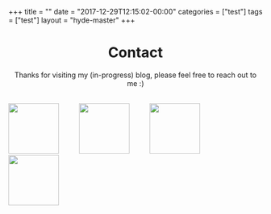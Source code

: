 +++
title = ""
date = "2017-12-29T12:15:02-00:00"
categories = ["test"]
tags = ["test"]
layout = "hyde-master"
+++

<!DOCTYPE HTML>
<style>
    .a {
        text-decoration: none;
    }
    .middle > * {
        text-align: center;
    }
</style>
<html>
	<head>
		<meta http-equiv="Content-Type" content="text/html; charset=UTF-8"/>
        <h1 style="text-align:center">Contact</h1>
    </head>
	<body>
        <div class="middle">
            <p>
                Thanks for visiting my (in-progress) blog, please feel free to reach out to me :)
            </p>
                <br>
             <a style="text-decoration: none" href="https://www.linkedin.com/in/eduard-le-roux-67608981/">
                <img src="../icons/linkedin_icon.png"  width=100" height="100"> &emsp; &emsp;
            </a>
            <a style="text-decoration: none" href="mailto:eduardleroux1@gmail.com">
                <img src="../icons/email_icon.png"  width=100" height="100"> &emsp; &emsp;
            </a>
            <a style="text-decoration: none" href="https://twitter.com/Eddieldnt">
                <img src="../icons/twitter_icon.png"  width=100" height="100"> &emsp; &emsp;
            </a>
            <a href="../documents/cv.pdf">
                <img src="../icons/cv_icon.png"  width=100" height="100">
            </a>
        </div>
	</body>
</html>
